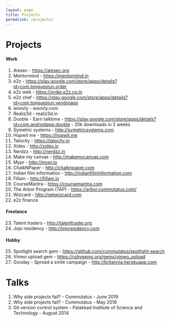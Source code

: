 ```yaml
---
layout: page
title: Projects
permalink: /projects/
---
```


# Projects

#### Work
1. Aiesec - https://aiesec.org
2. Mentormind - https://mentormind.in
3. e2z - https://play.google.com/store/apps/details?id=com.tonguestun.order
4. e2z web - https://order.e2z.co.in
5. e2z chef - https://play.google.com/store/apps/details?id=com.tonguestun.vendorapp
6. woovly - woovly.com
7. Realiz3d - realiz3d.in
8. Dooble - Earn talktime - https://play.google.com/store/apps/details?id=com.androidapp.dooble - 20k downloads in 2 weeks
9. Symetric systems - http://symetricsystems.com
10. Hopwit me - https://hopwit.me
11. Talocity - https://talocity.in
12. Xides - http://xides.in
13. Nerdzz - http://nerdzz.in
14. Make my canvas - http://makemycanvas.com
15. Mypr - http://mypr.io
16. ChalkNPaper - http://chalknpaper.com
17. Indian film information - http://indianfilminformation.com
18. Fillam - http://fillam.in
19. CourseMantra - https://coursemantra.com
20. The Arbor Program (TAP) - https://arbor.commutatus.com/
21. Wizcard - http://getwizcard.com
22. e2z finance


#### Freelance
23. Talent traders - http://talenttrader.org
24. Jojo residency - http://jojoresidency.com


#### Hobby
25. Spotlight search gem - https://github.com/commutatus/spotlight-search
26. Vimeo upload gem - https://rubygems.org/gems/vimeo_upload
27. Gooday - Spread a smile campaign - http://britannia.herokuapp.com



# Talks

1. Why side projects fail? - Commutatus - June 2019
2. Why side projects fail? - Commutatus - May 2016
3. Git version control system - Palakkad Institute of Science and Technology - August 2014
